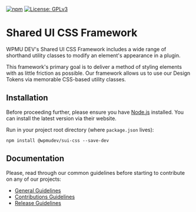 [![npm](https://img.shields.io/npm/v/@wpmudev/sui-css?color=blue&style=for-the-badge)](https://www.npmjs.com/package/@wpmudev/sui-css)
[![License: GPLv3](https://img.shields.io/badge/License-GPL%20v3-blue.svg?color=green&style=for-the-badge)](http://www.gnu.org/licenses/gpl-3.0)

# **Shared UI CSS Framework**

WPMU DEV's Shared UI CSS Framework includes a wide range of shorthand utility classes to modify an element's appearance in a plugin.

This framework's primary goal is to deliver a method of styling elements with as little friction as possible. Our framework allows us to use our Design Tokens via memorable CSS-based utility classes.

## **Installation**

Before proceeding further, please ensure you have [Node.js](https://nodejs.org/) installed. You can install the latest version via their website.

Run in your project root directory (where `package.json` lives):

```
npm install @wpmudev/sui-css --save-dev
```

## **Documentation**

Please, read through our common guidelines before starting to contribute on any of our projects:

-   [General Guidelines](https://github.com/wpmudev/sui-react/blob/update-packages-readmes/README.md)
-   [Contributions Guidelines](https://github.com/wpmudev/sui-react/blob/development/CONTRIBUTION.md)
-   [Release Guidelines](https://github.com/wpmudev/sui-react/blob/development/RELEASING.md)